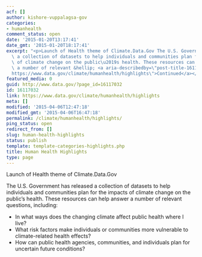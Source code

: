 ```yaml
---
acf: []
author: kishore-vuppalagsa-gov
categories:
- humanhealth
comment_status: open
date: '2015-01-20T13:17:41'
date_gmt: '2015-01-20T18:17:41'
excerpt: "<p>Launch of Health theme of Climate.Data.Gov The U.S. Government has released\
  \ a collection of datasets to help individuals and communities plan for the impacts\
  \ of climate change on the public\u2019s health. These resources can help answer\
  \ a number of relevant &hellip; <a aria-describedby=\"post-title-16117032\" href=\"\
  https://www.data.gov/climate/humanhealth/highlights\">Continued</a></p>\n"
featured_media: 0
guid: http://www.data.gov/?page_id=16117032
id: 16117032
link: https://www.data.gov/climate/humanhealth/highlights
meta: []
modified: '2015-04-06T12:47:18'
modified_gmt: '2015-04-06T16:47:18'
permalink: /climate/humanhealth/highlights/
ping_status: open
redirect_from: []
slug: human-health-highlights
status: publish
template: template-categories-highlights.php
title: Human Health Highlights
type: page
---
```

Launch of Health theme of Climate.Data.Gov


The U.S. Government has released a collection of datasets to help individuals and communities plan for the impacts of climate change on the public’s health. These resources can help answer a number of relevant questions, including:


* In what ways does the changing climate affect public health where I live?
* What risk factors make individuals or communities more vulnerable to climate-related health effects?
* How can public health agencies, communities, and individuals plan for uncertain future conditions?


